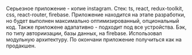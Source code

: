 Серьезное приложение - копие instagram. Стек: ts, react, redux-toolkit, css, react-router, firebase. Приложение находится на этапе разработки, но будет выполнен максимально оптимизированный, опциональный код. Также приложене адапативно - подходит под все устройства. Бэк, по типу авториизации, базы данных, на firebase. Использовал модульную архитектуру. По окончани приложение получиться как на продакшен.
